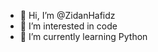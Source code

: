 - 👋 Hi, I’m @ZidanHafidz
- 👀 I’m interested in code
- 🌱 I’m currently learning Python

<!---
ZidanHafidz/ZidanHafidz is a ✨ special ✨ repository because its `README.md` (this file) appears on your GitHub profile.
You can click the Preview link to take a look at your changes.
--->
